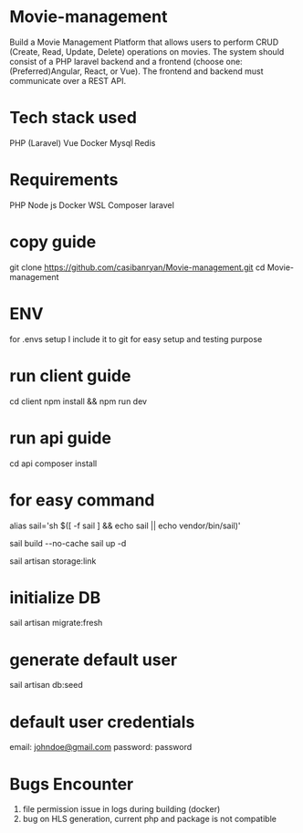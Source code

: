 # Movie-management

Build a Movie Management Platform that allows users to perform CRUD (Create, Read, Update, Delete) operations on movies. The system should consist of a PHP laravel
backend and a frontend (choose one: (Preferred)Angular, React, or Vue). The frontend and
backend must communicate over a REST API.

# Tech stack used

PHP (Laravel)
Vue
Docker
Mysql
Redis

# Requirements

PHP
Node js
Docker
WSL
Composer
laravel

# copy guide

git clone https://github.com/casibanryan/Movie-management.git
cd Movie-management

# ENV

for .envs setup I include it to git for easy setup and testing purpose

# run client guide

cd client
npm install && npm run dev

# run api guide

cd api
composer install

# for easy command

alias sail='sh $([ -f sail ] && echo sail || echo vendor/bin/sail)'

sail build --no-cache
sail up -d

sail artisan storage:link

# initialize DB

sail artisan migrate:fresh

# generate default user

sail artisan db:seed

# default user credentials

email: johndoe@gmail.com
password: password

# Bugs Encounter

1. file permission issue in logs during building (docker)
2. bug on HLS generation, current php and package is not compatible
